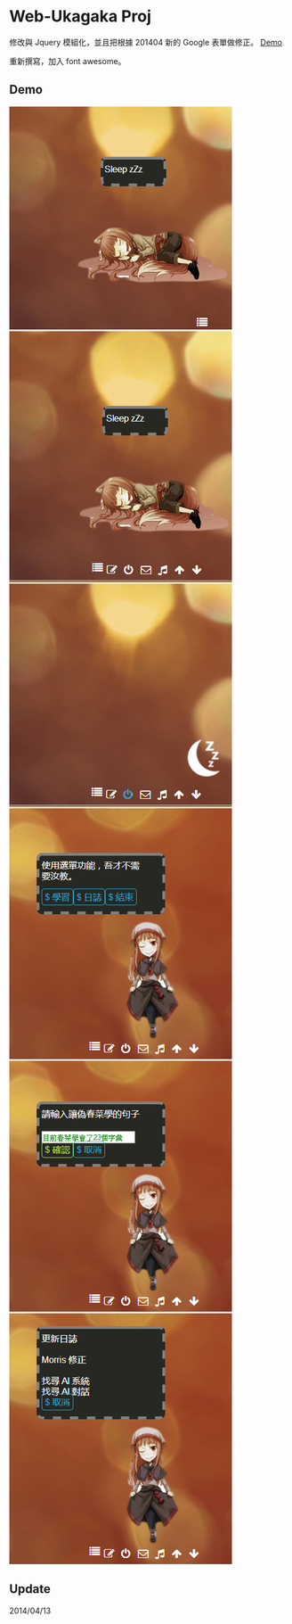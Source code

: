 # Web-Ukagaka Proj #

修改與 Jquery 模組化，並且把根據 201404 新的 Google 表單做修正。
[Demo](http://morris821028.github.io/2014/04/13/jquery-ukagaka/)

重新撰寫，加入 font awesome。

## Demo ##

![demo0](/readme_img/demo0.png)
![demo1](/readme_img/demo1.png)
![demo2](/readme_img/demo2.png)
![demo3](/readme_img/demo3.png)
![demo4](/readme_img/demo4.png)
![demo5](/readme_img/demo5.png)

## Update ##

2014/04/13
